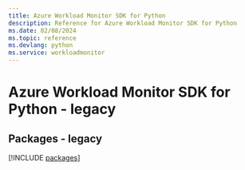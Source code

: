 ```yaml
---
title: Azure Workload Monitor SDK for Python
description: Reference for Azure Workload Monitor SDK for Python
ms.date: 02/08/2024
ms.topic: reference
ms.devlang: python
ms.service: workloadmonitor
---
```

# Azure Workload Monitor SDK for Python - legacy
## Packages - legacy
[!INCLUDE [packages](workload-monitor-index.md)]
